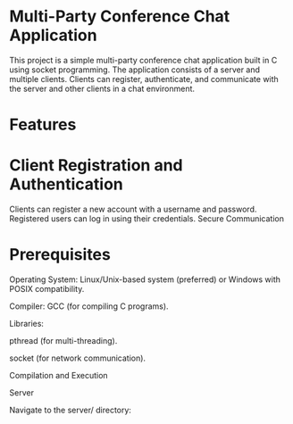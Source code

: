 # Multi-Party Conference Chat Application
This project is a simple multi-party conference chat application built in C using socket programming. The application consists of a server and multiple clients. Clients can register, authenticate, and communicate with the server and other clients in a chat environment.

# Features
# Client Registration and Authentication

Clients can register a new account with a username and password.
Registered users can log in using their credentials.
Secure Communication

# Prerequisites
Operating System: Linux/Unix-based system (preferred) or Windows with POSIX compatibility.

Compiler: GCC (for compiling C programs).

Libraries:

pthread (for multi-threading).

socket (for network communication).

Compilation and Execution

Server

Navigate to the server/ directory:
